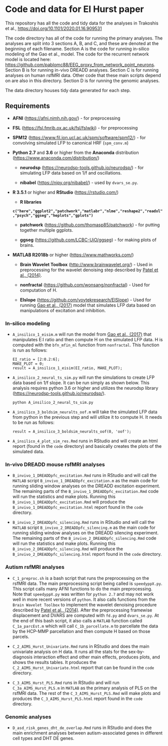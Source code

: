 # Code and data for EI Hurst paper

This repository has all the code and tidy data for the analyses in Trakoshis et al., https://doi.org/10.1101/2020.01.16.909531

The code directory has all of the code for running the primary analyses. The analyses are split into 3 sections A, B, and C, and these are denoted at the beginning of each filename. Section A is the code for running in-silico modeling of the Gao et al., model. The code for the recurrent network model is located here: https://github.com/pablomc88/EEG_proxy_from_network_point_neurons.  Section B is for running in-vivo DREADD analyses. Section C is for running analyses on human rsfMRI data. Other code that these main scripts depend on are also in this directory. Section D is for running the genomic analyses.

The data directory houses tidy data generated for each step.


## Requirements

* **AFNI** (https://afni.nimh.nih.gov/) - for preprocessing

* **FSL** (https://fsl.fmrib.ox.ac.uk/fsl/fslwiki) - for preprocessing

* **SPM12** (https://www.fil.ion.ucl.ac.uk/spm/software/spm12/) - for convolving simulated LFP to canonical HRF (`spm_conv.m`)


* **Python 2.7** and **3.6** or higher from the **Anaconda** distribution (https://www.anaconda.com/distribution/)

  + **neurodsp** (https://neurodsp-tools.github.io/neurodsp/) - for simulating LFP data based on 1/f and oscillations.

  + **nibabel** (https://nipy.org/nibabel/) - used by `dvars_se.py`.


* **R 3.5.1** or higher and **RStudio** (https://rstudio.com/)

  + **R libraries**

  **```c("here","ggplot2","patchwork","matlabr","nlme","reshape2","readxl","psych","ggseg","heplots","gplots")```**

  + **patchwork** (https://github.com/thomasp85/patchwork) - for putting together multiple ggplots.

  + **ggseg** (https://github.com/LCBC-UiO/ggseg) - for making plots of brains.


* **MATLAB R2018b** or higher (https://www.mathworks.com/)

  + **Brain Wavelet Toolbox** (http://www.brainwavelet.org/) - Used in preprocessing for the wavelet denoising step described by <a href="https://www.sciencedirect.com/science/article/pii/S1053811914001578?via%3Dihub">Patel et al., (2014)</a>.

  + **nonfractal** (https://github.com/wonsang/nonfractal) - Used for computation of H.

  + **EIslope** (https://github.com/voytekresearch/EISlope) - Used for running <a href="https://www.sciencedirect.com/science/article/abs/pii/S1053811917305621?via%3Dihub">Gao et al., (2017)</a> model that simulates LFP data based on manipulations of excitation and inhibition.


### In-silico modeling

* `A_insilico_1_eisim.m` will run the model from <a href="https://www.sciencedirect.com/science/article/abs/pii/S1053811917305621?via%3Dihub">Gao et al., (2017)</a> that manipulates E:I ratio and then compute H on the simulated LFP data. H is computed with the `bfn_mfin_ml` function from `nonfractal`. This function is run as follows:

  ```
  EI_ratio = [2:0.2:6];
  MAKE_PLOT = 0;
  result = A_insilico_1_eisim(EI_ratio, MAKE_PLOT);
  ```

* `A_insilico_2_neural_ts_sim.py` will run the simulations to create LFP data based on 1/f slope. It can be run simply as shown below. This analysis requires python 3.6 or higher and utilizes the neurodsp library (https://neurodsp-tools.github.io/neurodsp/).

  ```python A_insilico_2_neural_ts_sim.py```

* `A_insilico_3_boldsim_neuralts_oof.m` will take the simulated LFP data from python in the previous step and will utilize it to compute H. It needs to be run as follows:

  ```
  result = A_insilico_3_boldsim_neuralts_oof(0, 'oof');
  ```

* `A_insilico_4_plot_sim_res.Rmd` runs in RStudio and will create an html report (found in the `code` directory) and basically creates the plots of the simulated data.

### In-vivo DREADD mouse rsfMRI analyses

* `B_invivo_1_DREADDpfc_excitation.Rmd` runs in RStudio and will call the `MATLAB` script `B_invivo_1_DREADDpfc_excitation.m` as the main code for running sliding window analyses on the DREADD excitation experiment. The remaining parts of the `B_invivo_1_DREADDpfc_excitation.Rmd` code will run the statistics and make plots. Running this `B_invivo_1_DREADDpfc_excitation.Rmd` will produce the `B_invivo_1_DREADDpfc_excitation.html` report found in the `code` directory.

* `B_invivo_2_DREADDpfc_silencing.Rmd` runs in RStudio and will call the `MATLAB` script `B_invivo_2_DREADDpfc_silencing.m` as the main code for running sliding window analyses on the DREADD silencing experiment. The remaining parts of the `B_invivo_2_DREADDpfc_silencing.Rmd` code will run the statistics and make plots. Running this `B_invivo_2_DREADDpfc_silencing.Rmd` will produce the `B_invivo_2_DREADDpfc_silencing.html` report found in the `code` directory.

### Autism rsfMRI analyses

* `C_1_preproc.sh` is a bash script that runs the preprocessing on the rsfMRI data. The main preprocessing script being called is `speedyppX.py`. This script calls many AFNI functions to do the main preprocessing. Note that `speedyppX.py` was written for `python 2.7` and may not work well in more recent versions of `python`. It also calls functions from the `Brain Wavelet Toolbox` to implement the wavelet denoising procedure described by <a href="https://www.sciencedirect.com/science/article/pii/S1053811914001578?via%3Dihub">Patel et al., (2014)</a>. After the preprocessing framewise displacement and DVARS are computed with `fd.py` and `dvars_se.py`. At the end of this bash script, it also calls a `MATLAB` function called `C_1a_parcEst.m` which will call `C_1b_parcellate.m` to parcellate the data by the HCP-MMP parcellation and then compute H based on those parcels.

* `C_2_AIMS_Hurst_Univariate.Rmd` runs in RStudio and does the main univariate analysis on H data. It runs all the stats for the sex-by-diagnosis interaction effect and other main effects, produces plots, and shows the results tables. It produces the `C_2_AIMS_Hurst_Univariate.html` report that can be found in the `code` directory.

* `C_3_AIMS_Hurst_PLS.Rmd` runs in RStudio and will run `C_3a_AIMS_Hurst_PLS.m` in `MATLAB` as the primary analysis of PLS on the rsfMRI data. The rest of the `C_3_AIMS_Hurst_PLS.Rmd` will make plots and produces the `C_3_AIMS_Hurst_PLS.html` report found in the `code` directory.

### Genomic analyses

* `D_asd_risk_genes_dht_de_overlap.Rmd` runs in RStudio and does the main enrichment analyses between autism-associated genes in different cell types and DHT DE genes.
